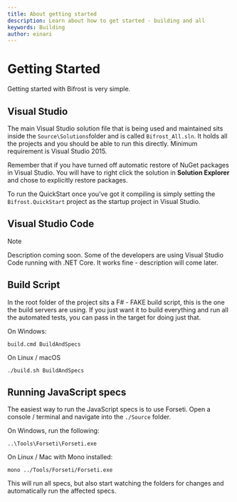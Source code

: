 ```yaml
---
title: About getting started
description: Learn about how to get started - building and all
keywords: Building
author: einari
---
```


# Getting Started

Getting started with Bifrost is very simple.

## Visual Studio

The main Visual Studio solution file that is being used and maintained sits inside the
`Source\Solutions`folder and is called `Bifrost_All.sln`.
It holds all the projects and you should be able to run this directly.
Minimum requirement is Visual Studio 2015.

Remember that if you have turned off automatic restore of NuGet packages in Visual Studio.
You will have to right click the solution in **Solution Explorer** and chose to explicitly
restore packages.

To run the QuickStart once you've got it compiling is simply setting the `Bifrost.QuickStart`
project as the startup project in Visual Studio.

## Visual Studio Code

> [!Note]
> Description coming soon. Some of the developers are using Visual Studio Code running with
> .NET Core. It works fine - description will come later.

## Build Script

In the root folder of the project sits a F# - FAKE build script, this is the one
the build servers are using. If you just want it to build everything and run all the
automated tests, you can pass in the target for doing just that.

On Windows:

```text
build.cmd BuildAndSpecs
```

On Linux / macOS

```text
./build.sh BuildAndSpecs
```

## Running JavaScript specs

The easiest way to run the JavaScript specs is to use Forseti. Open a console / terminal
and navigate into the `./Source` folder.

On Windows, run the following:

```text
..\Tools\Forseti\Forseti.exe
```

On Linux / Mac with Mono installed:

```text
mono ../Tools/Forseti/Forseti.exe
```

This will run all specs, but also start watching the folders for changes and automatically
run the affected specs.